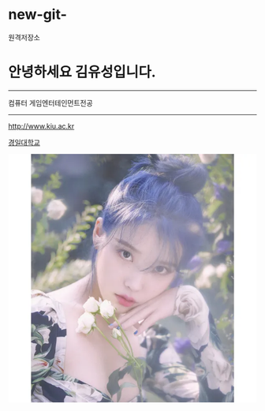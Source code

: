 # new-git-
원격저장소

# 안녕하세요 김유성입니다.

*****

컴퓨터 게임엔터테인먼트전공

-----
<http://www.kiu.ac.kr>

[경일대학교](http://www.kiu.ac.kr)

![아이유](./images/1.jpg)
